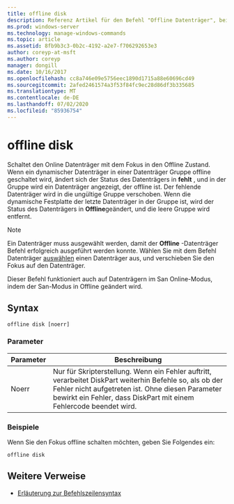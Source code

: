 ```yaml
---
title: offline disk
description: Referenz Artikel für den Befehl "Offline Datenträger", bei dem der Online Datenträger in den Offline Zustand versetzt wird.
ms.prod: windows-server
ms.technology: manage-windows-commands
ms.topic: article
ms.assetid: 8fb9b3c3-0b2c-4192-a2e7-f706292653e3
author: coreyp-at-msft
ms.author: coreyp
manager: dongill
ms.date: 10/16/2017
ms.openlocfilehash: cc8a746e09e5756eec1890d1715a88e60696cd49
ms.sourcegitcommit: 2afed2461574a3f53f84fc9ec28d86df3b335685
ms.translationtype: MT
ms.contentlocale: de-DE
ms.lasthandoff: 07/02/2020
ms.locfileid: "85936754"
---
```

# <a name="offline-disk"></a>offline disk

Schaltet den Online Datenträger mit dem Fokus in den Offline Zustand. Wenn ein dynamischer Datenträger in einer Datenträger Gruppe offline geschaltet wird, ändert sich der Status des Datenträgers in **fehlt** , und in der Gruppe wird ein Datenträger angezeigt, der offline ist. Der fehlende Datenträger wird in die ungültige Gruppe verschoben. Wenn die dynamische Festplatte der letzte Datenträger in der Gruppe ist, wird der Status des Datenträgers in **Offline**geändert, und die leere Gruppe wird entfernt.

> [!NOTE]
> Ein Datenträger muss ausgewählt werden, damit der **Offline** -Datenträger Befehl erfolgreich ausgeführt werden konnte. Wählen Sie mit dem Befehl Datenträger [auswählen](select-disk.md) einen Datenträger aus, und verschieben Sie den Fokus auf den Datenträger.
>
> Dieser Befehl funktioniert auch auf Datenträgern im San Online-Modus, indem der San-Modus in Offline geändert wird.

## <a name="syntax"></a>Syntax

```
offline disk [noerr]
```

### <a name="parameters"></a>Parameter

| Parameter | Beschreibung |
| --------- | ----------- |
| Noerr | Nur für Skripterstellung. Wenn ein Fehler auftritt, verarbeitet DiskPart weiterhin Befehle so, als ob der Fehler nicht aufgetreten ist. Ohne diesen Parameter bewirkt ein Fehler, dass DiskPart mit einem Fehlercode beendet wird. |

### <a name="examples"></a>Beispiele

Wenn Sie den Fokus offline schalten möchten, geben Sie Folgendes ein:

```
offline disk
```

## <a name="additional-references"></a>Weitere Verweise

- [Erläuterung zur Befehlszeilensyntax](command-line-syntax-key.md)
